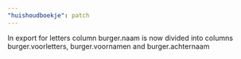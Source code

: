 ```yaml
---
"huishoudboekje": patch
---
```


In export for letters column burger.naam is now divided into columns burger.voorletters, burger.voornamen and burger.achternaam
